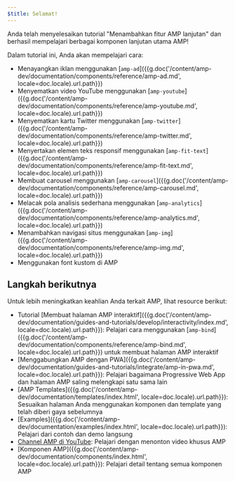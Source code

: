 ```yaml
---
$title: Selamat!
---
```


Anda telah menyelesaikan tutorial "Menambahkan fitur AMP lanjutan" dan berhasil mempelajari berbagai komponen lanjutan utama AMP!

Dalam tutorial ini, Anda akan mempelajari cara:

- Menayangkan iklan menggunakan [`amp-ad`]({{g.doc('/content/amp-dev/documentation/components/reference/amp-ad.md', locale=doc.locale).url.path}})
- Menyematkan video YouTube menggunakan [`amp-youtube`]({{g.doc('/content/amp-dev/documentation/components/reference/amp-youtube.md', locale=doc.locale).url.path}})
- Menyematkan kartu Twitter menggunakan [`amp-twitter`]({{g.doc('/content/amp-dev/documentation/components/reference/amp-twitter.md', locale=doc.locale).url.path}})
- Menyertakan elemen teks responsif menggunakan [`amp-fit-text`]({{g.doc('/content/amp-dev/documentation/components/reference/amp-fit-text.md', locale=doc.locale).url.path}})
- Membuat carousel menggunakan [`amp-carousel`]({{g.doc('/content/amp-dev/documentation/components/reference/amp-carousel.md', locale=doc.locale).url.path}})
- Melacak pola analisis sederhana menggunakan [`amp-analytics`]({{g.doc('/content/amp-dev/documentation/components/reference/amp-analytics.md', locale=doc.locale).url.path}})
- Menambahkan navigasi situs menggunakan [`amp-img`]({{g.doc('/content/amp-dev/documentation/components/reference/amp-img.md', locale=doc.locale).url.path}})
- Menggunakan font kustom di AMP

## Langkah berikutnya

Untuk lebih meningkatkan keahlian Anda terkait AMP, lihat resource berikut:

- Tutorial [Membuat halaman AMP interaktif]({{g.doc('/content/amp-dev/documentation/guides-and-tutorials/develop/interactivity/index.md', locale=doc.locale).url.path}}): Pelajari cara menggunakan [`amp-bind`]({{g.doc('/content/amp-dev/documentation/components/reference/amp-bind.md', locale=doc.locale).url.path}}) untuk membuat halaman AMP interaktif
- [Menggabungkan AMP dengan PWA]({{g.doc('/content/amp-dev/documentation/guides-and-tutorials/integrate/amp-in-pwa.md', locale=doc.locale).url.path}}): Pelajari bagaimana Progressive Web App dan halaman AMP saling melengkapi satu sama lain
- [AMP Templates]({{g.doc('/content/amp-dev/documentation/templates/index.html', locale=doc.locale).url.path}}): Sesuaikan halaman Anda menggunakan komponen dan template yang telah diberi gaya sebelumnya
- [Examples]({{g.doc('/content/amp-dev/documentation/examples/index.html', locale=doc.locale).url.path}}): Pelajari dari contoh dan demo langsung
- [Channel AMP di YouTube](https://www.youtube.com/channel/UCXPBsjgKKG2HqsKBhWA4uQw): Pelajari dengan menonton video khusus AMP
- [Komponen AMP]({{g.doc('/content/amp-dev/documentation/components/index.html', locale=doc.locale).url.path}}): Pelajari detail tentang semua komponen AMP
